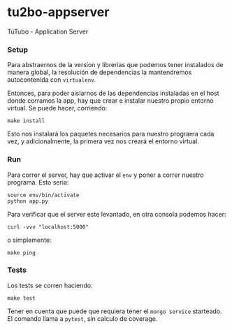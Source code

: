 # tu2bo-appserver
TúTubo - Application Server

### Setup

Para abstraernos de la version y librerias que podemos tener instalados de manera global, la resolución de dependencias la mantendremos autocontenida con `virtualenv`. 

Entonces, para poder aislarnos de las dependencias instaladas en el host donde corramos la app, hay que crear e instalar nuestro propio entorno virtual. Se puede hacer, corriendo:

	make install

Esto nos instalará los paquetes necesarios para nuestro programa cada vez, y adicionalmente, la primera vez nos creará el entorno virtual.

### Run

Para correr el server, hay que activar el `env` y poner a correr nuestro programa. Esto seria:

```
source env/bin/activate
python app.py
```

Para verificar que el server este levantado, en otra consola podemos hacer:

	curl -vvv "localhost:5000"

o simplemente:

	make ping

### Tests

Los tests se corren haciendo:

	make test

Tener en cuenta que puede que requiera tener el `mongo service` starteado. \
El comando llama a `pytest`, sin calculo de coverage. 